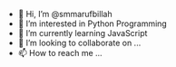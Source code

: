 - 👋 Hi, I’m @smmarufbillah
- 👀 I’m interested in Python Programming
- 🌱 I’m currently learning JavaScript
- 💞️ I’m looking to collaborate on ...
- 📫 How to reach me ...

<!---
smmarufbillah/smmarufbillah is a ✨ special ✨ repository because its `README.md` (this file) appears on your GitHub profile.
You can click the Preview link to take a look at your changes.
--->
